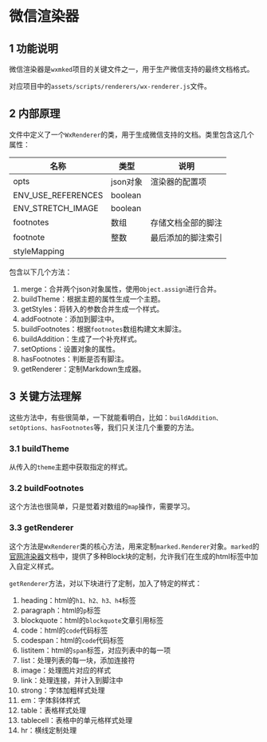 # 微信渲染器
## 1 功能说明

微信渲染器是`wxmked`项目的关键文件之一，用于生产微信支持的最终文档格式。

对应项目中的`assets/scripts/renderers/wx-renderer.js`文件。

## 2 内部原理

文件中定义了一个`WxRenderer`的类，用于生成微信支持的文档。类里包含这几个属性：

|名称|类型|说明|
|---|---|---|
|opts|json对象|渲染器的配置项|
|ENV_USE_REFERENCES|boolean||
|ENV_STRETCH_IMAGE|boolean||
|footnotes|数组|存储文档全部的脚注|
|footnote|整数|最后添加的脚注索引|
|styleMapping||

包含以下几个方法：

1. merge：合并两个json对象属性，使用`Object.assign`进行合并。
2. buildTheme：根据主题的属性生成一个主题。
3. getStyles：将转入的参数合并生成一个样式。
4. addFootnote：添加到脚注中。
5. buildFootnotes：根据`footnotes`数组构建文末脚注。
6. buildAddition：生成了一个补充样式。
7. setOptions：设置对象的属性。
8. hasFootnotes：判断是否有脚注。
9. getRenderer：定制Markdown生成器。

## 3 关键方法理解

这些方法中，有些很简单，一下就能看明白，比如：`buildAddition、setOptions、hasFootnotes`等，我们只关注几个重要的方法。

### 3.1 buildTheme

从传入的`theme`主题中获取指定的样式。

### 3.2 buildFootnotes

这个方法也很简单，只是觉着对数组的`map`操作，需要学习。

### 3.3 getRenderer

这个方法是`WxRenderer`类的核心方法，用来定制`marked.Renderer`对象。`marked`的[官网渲染器](https://marked.js.org/#/USING_PRO.md#renderer)文档中，提供了多种Block块的定制，允许我们在生成的html标签中加入自定义样式。

`getRenderer`方法，对以下块进行了定制，加入了特定的样式：

1. heading：html的`h1、h2、h3、h4`标签
2. paragraph：html的`p`标签
3. blockquote：html的`blockquote`文章引用标签
4. code：html的`code`代码标签
5. codespan：html的`code`代码标签
6. listitem：html的`span`标签，对应列表中的每一项
7. list：处理列表的每一块，添加连接符
8. image：处理图片对应的样式
9. link：处理连接，并计入到脚注中
10. strong：字体加粗样式处理
11. em：字体斜体样式
12. table：表格样式处理
13. tablecell：表格中的单元格样式处理
14. hr：横线定制处理